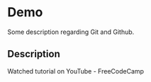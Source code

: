 # Demo

Some description regarding Git and Github.

## Description

Watched tutorial on YouTube - FreeCodeCamp 
